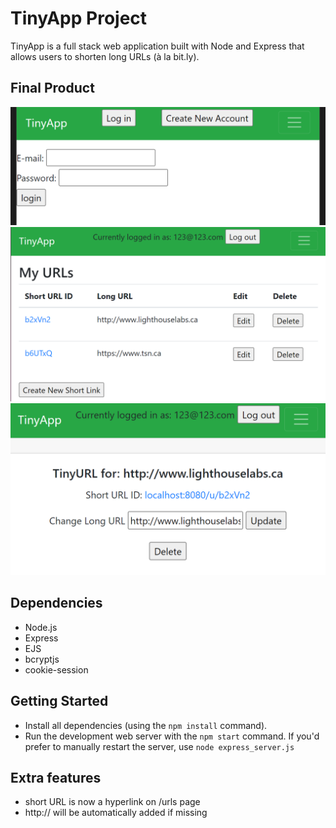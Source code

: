 # TinyApp Project

TinyApp is a full stack web application built with Node and Express that allows users to shorten long URLs (à la bit.ly).

## Final Product

!["Screenshot of the Login page"](https://github.com/thefonzie-codes/tinyapp/blob/master/docs/tinyapp_login.png?raw=true)
!["Screenshot of the /urls page"](https://github.com/thefonzie-codes/tinyapp/blob/master/docs/tinyapp_urls_updated.png)
!["Screenshot of the edit/update page"](https://github.com/thefonzie-codes/tinyapp/blob/master/docs/tinyapp_url_edit.png?raw=true)

## Dependencies

- Node.js
- Express
- EJS
- bcryptjs
- cookie-session

## Getting Started

- Install all dependencies (using the `npm install` command).
- Run the development web server with the `npm start` command.  If you'd prefer to manually restart the server, use `node express_server.js`

## Extra features

- short URL is now a hyperlink on /urls page
- http:// will be automatically added if missing
